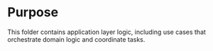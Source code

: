 # Purpose

This folder contains application layer logic, including use cases that orchestrate domain logic and coordinate tasks.
